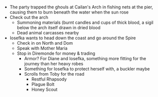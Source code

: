 - The party trapped the ghouls at Cailan's Arch in fishing nets at the pier, causing them to burn beneath the water when the sun rose
- Check out the arch
    - Summoning materials (burnt candles and cups of thick blood, a sigil below the arch itself drawn in dried blood
    - Dead animal carcasses nearby
- Iosefka wants to head down the coast and go around the Spire
    - Check in on North and Dom
    - Speak with Mother Maria
    - Stop in Diremonde for money & trading
        - Armor? For Diane and Iosefka, something more fitting for the journey than her heavy robes
        - Something for Iosefka to protect herself with, a buckler maybe
        - Scrolls from Toby for the road
            - Restful Rhapsody
            - Plague Bolt
            - Honey Scout